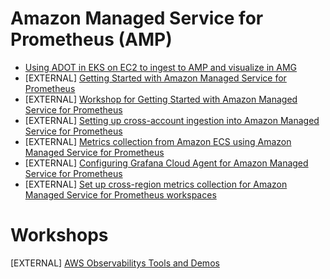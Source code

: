 # Amazon Managed Service for Prometheus (AMP)

- [Using ADOT in EKS on EC2 to ingest to AMP and visualize in AMG](recipes/ec2-eks-metrics-go-adot-ampamg.md)
- [EXTERNAL] [Getting Started with Amazon Managed Service for Prometheus](https://aws.amazon.com/blogs/mt/getting-started-amazon-managed-service-for-prometheus/)
- [EXTERNAL] [Workshop for Getting Started with Amazon Managed Service for Prometheus](https://observability.workshop.aws/en/amp.html)
- [EXTERNAL] [Setting up cross-account ingestion into Amazon Managed Service for Prometheus](https://aws.amazon.com/blogs/opensource/setting-up-cross-account-ingestion-into-amazon-managed-service-for-prometheus/)
- [EXTERNAL] [Metrics collection from Amazon ECS using Amazon Managed Service for Prometheus](https://aws.amazon.com/blogs/opensource/metrics-collection-from-amazon-ecs-using-amazon-managed-service-for-prometheus/) 
- [EXTERNAL] [Configuring Grafana Cloud Agent for Amazon Managed Service for Prometheus](https://aws.amazon.com/blogs/opensource/configuring-grafana-cloud-agent-for-amazon-managed-service-for-prometheus/)
- [EXTERNAL] [Set up cross-region metrics collection for Amazon Managed Service for Prometheus workspaces](https://aws.amazon.com/blogs/opensource/set-up-cross-region-metrics-collection-for-amazon-managed-service-for-prometheus-workspaces/)

# Workshops
[EXTERNAL] [AWS Observabilitys Tools and Demos](https://observability.workshop.aws/en/)
